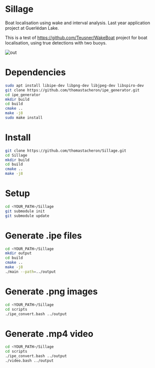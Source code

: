 # Sillage
Boat localisation using wake and interval analysis. Last year application project at Guerlédan Lake.

This is a test of https://github.com/Teusner/WakeBoat project for boat localisation, using true detections with two buoys.

![out](https://user-images.githubusercontent.com/114411509/218680032-6cc96afe-0677-40e0-886c-70fd600703ae.gif)

# Dependencies

```bash
sudo apt install libipe-dev libpng-dev libjpeg-dev libspiro-dev
git clone https://github.com/thomastacheron/ipe_generator.git
cd ipe_generator
mkdir build
cd build
cmake ..
make -j8
sudo make install
```

# Install

```bash
git clone https://github.com/thomastacheron/Sillage.git
cd Sillage
mkdir build
cd build
cmake ..
make -j8
```

# Setup

```bash
cd <YOUR_PATH>/Sillage
git submodule init
git submodule update
```

# Generate .ipe files
```bash
cd <YOUR_PATH>/Sillage
mkdir output
cd build
cmake ..
make -j8
./main --path=../output
```

# Generate .png images
```bash
cd <YOUR_PATH>/Sillage
cd scripts
./ipe_convert.bash ../output
```

# Generate .mp4 video
```bash
cd <YOUR_PATH>/Sillage
cd scripts
./ipe_convert.bash ../output
./video.bash ../output
```
